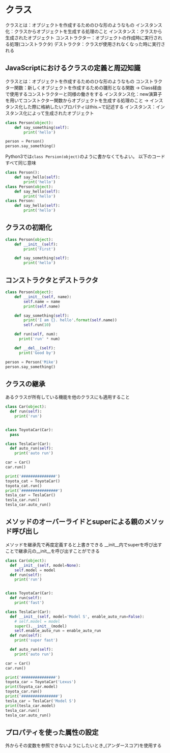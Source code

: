 # クラス

クラスとは：オブジェクトを作成するためのひな形のようなもの
インスタンス化：クラスからオブジェクトを生成する処理のこと
インスタンス：クラスから生成されたオブジェクト
コンストラクター：オブジェクトの作成時に実行される処理(コンストラクタ)
デストラクタ：クラスが使用されなくなった時に実行される


## JavaScriptにおけるクラスの定義と周辺知識
クラスとは：オブジェクトを作成するためのひな形のようなもの
コンストラクター関数：新しくオブジェクトを作成するための雛形となる関数
-> Class経由で使用するコンストラクターと同様の働きをする
インスタンス化：new演算子を用いてコンストクター関数からオブジェクトを生成する処理のこと
-> インスタンス化した際に格納したいプロパティはthis.~で記述する
インスタンス：インスタンス化によって生成されたオブジェクト



```py
class Person(object):
    def say_something(self):
        print('hello')

person = Person()
person.say_something()

```
Python3では`class Persion(object)`のように書かなくてもよい。
以下のコードすべて同じ意味
```py
class Person():
    def say_hello(self):
        print('hello')
class Person(object):
    def say_hello(self):
        print('hello')
class Person:
    def say_hello(self):
        print('hello')

```

## クラスの初期化

```py
class Person(object):
    def __init__(self):
        print('First')

    def say_something(self):
        print('hello')

```

## コンストラクタとデストラクタ

```py
class Person(object):
    def __init__(self, name):
        self.name = name
        print(self.name)

    def say_something(self):
        print('I am {}. hello'.format(self.name))
        self.run(10)

    def run(self, num):
      print('run' * num)

    def __del__(self):
      print('Good by')

person = Person('Mike')
person.say_something()
```

## クラスの継承
あるクラスが所有している機能を他のクラスにも適用すること

```py
class Car(object):
  def run(self):
    print('run')


class ToyotaCar(Car):
  pass

class TeslaCar(Car):
  def auto_run(self):
    print('auto run')

car = Car()
car.run()

print('###############')
toyota_cat = ToyotaCar()
toyota_cat.run()
print('################')
tesla_car = TeslaCar()
tesla_car.run()
tesla_car.auto_run()


```

## メソッドのオーバーライドとsuperによる親のメソッド呼び出し
メソッドを継承先で再度定義すると上書きできる
__init__内でsuperを呼び出すことで継承元の__init__を呼び出すことができる

```py
class Car(object):
  def __init__(self, model=None):
    self.model = model
  def run(self):
    print('run')


class ToyotaCar(Car):
  def run(self):
    print('fast')

class TeslaCar(Car):
  def __init__(self, model='Model S', enable_auto_run=False):
    # self.model = model
    super().__init__(model)
    self.enable_auto_run = enable_auto_run
  def run(self):
    print('super fast')

  def auto_run(self):
    print('auto run')

car = Car()
car.run()

print('###############')
toyota_car = ToyotaCar('Lexus')
print(toyota_car.model)
toyota_car.run()
print('################')
tesla_car = TeslaCar('Model S')
print(tesla_car.model)
tesla_car.run()
tesla_car.auto_run()


```

## プロパティを使った属性の設定
外からその変数を参照できないようにしたいとき_(アンダースコア)を使用する